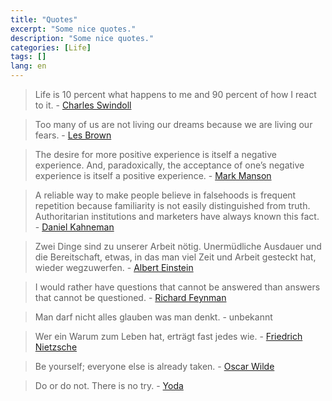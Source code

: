 ```yaml
---
title: "Quotes"
excerpt: "Some nice quotes."
description: "Some nice quotes."
categories: [Life]
tags: []
lang: en
---
```



> Life is 10 percent what happens to me and 90 percent of how I react to it. - <a href="https://wikipedia.org/wiki/Chuck_Swindoll" target="_blank">Charles Swindoll</a>

> Too many of us are not living our dreams because we are living our fears. - <a href="https://wikipedia.org/wiki/Les_Brown_(speaker)" target="_blank">Les Brown</a>

> The desire for more positive experience is itself a negative experience. And, paradoxically, the acceptance of one’s negative experience is itself a positive experience. - <a href="http://amzn.to/2wrZxic" target="_blank">Mark Manson</a>

> A reliable way to make people believe in falsehoods is frequent repetition because familiarity is not easily distinguished from truth. Authoritarian institutions and marketers have always known this fact. - <a href="http://amzn.to/2vt2nzc" target="_blank">Daniel Kahneman</a>

> Zwei Dinge sind zu unserer Arbeit nötig. Unermüdliche Ausdauer und die Bereitschaft, etwas, in das man viel Zeit und Arbeit gesteckt hat, wieder wegzuwerfen. - <a href="https://wikipedia.org/wiki/Albert_Einstein" target="_blank">Albert Einstein</a>

> I would rather have questions that cannot be answered than answers that cannot be questioned. - <a href="https://wikipedia.org/wiki/Richard_Feynman" target="_blank">Richard Feynman</a>

> Man darf nicht alles glauben was man denkt. - unbekannt

> Wer ein Warum zum Leben hat, erträgt fast jedes wie. - <a href="https://wikipedia.org/wiki/Oscar_Wilde" target="_blank">Friedrich Nietzsche</a>

> Be yourself; everyone else is already taken. - <a href="https://wikipedia.org/wiki/Oscar_Wilde" target="_blank">Oscar Wilde</a>

> Do or do not. There is no try. - <a href="https://wikipedia.org/wiki/Yoda" target="_blank">Yoda</a>